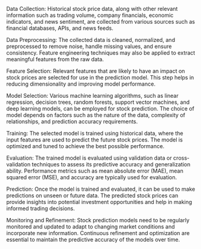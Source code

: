 Data Collection: Historical stock price data, along with other relevant information such as trading volume, company financials, economic indicators, and news sentiment, are collected from various sources such as financial databases, APIs, and news feeds.

Data Preprocessing: The collected data is cleaned, normalized, and preprocessed to remove noise, handle missing values, and ensure consistency. Feature engineering techniques may also be applied to extract meaningful features from the raw data.

Feature Selection: Relevant features that are likely to have an impact on stock prices are selected for use in the prediction model. This step helps in reducing dimensionality and improving model performance.

Model Selection: Various machine learning algorithms, such as linear regression, decision trees, random forests, support vector machines, and deep learning models, can be employed for stock prediction. The choice of model depends on factors such as the nature of the data, complexity of relationships, and prediction accuracy requirements.

Training: The selected model is trained using historical data, where the input features are used to predict the future stock prices. The model is optimized and tuned to achieve the best possible performance.

Evaluation: The trained model is evaluated using validation data or cross-validation techniques to assess its predictive accuracy and generalization ability. Performance metrics such as mean absolute error (MAE), mean squared error (MSE), and accuracy are typically used for evaluation.

Prediction: Once the model is trained and evaluated, it can be used to make predictions on unseen or future data. The predicted stock prices can provide insights into potential investment opportunities and help in making informed trading decisions.

Monitoring and Refinement: Stock prediction models need to be regularly monitored and updated to adapt to changing market conditions and incorporate new information. Continuous refinement and optimization are essential to maintain the predictive accuracy of the models over time.
